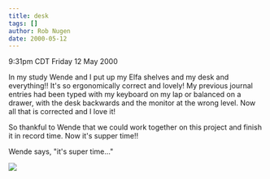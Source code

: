 ```yaml
---
title: desk
tags: []
author: Rob Nugen
date: 2000-05-12
---
```


<title>Desk desk desk!!</title>
<p class=date>9:31pm CDT Friday 12 May 2000</p>

<p>In my study Wende and I put up my Elfa shelves and my desk and
everything!!  It's so ergonomically correct and lovely!  My previous
journal entries had been typed with my keyboard on my lap or balanced
on a drawer, with the desk backwards and the monitor at the wrong
level.  Now all that is corrected and I love it!

<p>So thankful to Wende that we could work together on this project
and finish it in record time.  Now it's supper time!!

<p>Wende says, "it's super time..."

<p><img src='/images/rob/wL-ROB.gif'>

